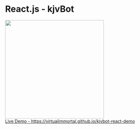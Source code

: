 # React.js - kjvBot
<p>
<a href="https://virtualimmortal.github.io/kjvbot-react-demo" target="blank" >
  <img width="320" src="https://virtualimmortal.github.io/kjvbot/images/kjvbot-logo-256.png" /><br/> Live Demo - https://virtualimmortal.github.io/kjvbot-react-demo
</a>
</p>
